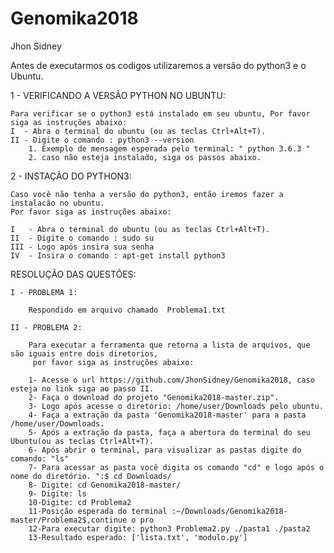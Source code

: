 # Genomika2018

Jhon Sidney

Antes de executarmos os codigos utilizaremos a versão do python3 e o Ubuntu.

1 - VERIFICANDO A VERSÃO PYTHON NO UBUNTU:

    Para verificar se o python3 está instalado em seu ubuntu, Por favor siga as instruções abaixo:
    I  - Abra o terminal do ubuntu (ou as teclas Ctrl+Alt+T).
    II - Digite o comando : python3 --version
        1. Exemplo de mensagem esperada pelo terminal: " python 3.6.3 "
        2. caso não esteja instalado, siga os passos abaixo.

2 - INSTAÇÃO DO PYTHON3:

    Caso você não tenha a versão do python3, então iremos fazer a instalacão no ubuntu.
    Por favor siga as instruções abaixo:

    I   - Abra o terminal do ubuntu (ou as teclas Ctrl+Alt+T).
    II  - Digite o comando : sudo su
    III - Logo após insira sua senha
    IV  - Insira o comando : apt-get install python3



RESOLUÇÃO DAS QUESTÕES:

    I - PROBLEMA 1:

        Respondido em arquivo chamado  Problema1.txt

    II - PROBLEMA 2:

        Para executar a ferramenta que retorna a lista de arquivos, que são iguais entre dois diretorios,
         por favor siga as instruções abaixo:

        1- Acesse o url https://github.com/JhonSidney/Genomika2018, caso esteja no link siga ao passo II.
        2- Faça o download do projeto "Genomika2018-master.zip".
        3- Logo após acesse o diretório: /home/user/Downloads pelo ubuntu.
        4- Faça a extração da pasta 'Genomika2018-master' para a pasta /home/user/Downloads.
        5- Após a extração da pasta, faça a abertura do terminal do seu Ubuntu(ou as teclas Ctrl+Alt+T).
        6- Após abrir o terminal, para visualizar as pastas digite do comando: "ls"
        7- Para acessar as pasta você digita os comando "cd" e logo após o nome do diretório. ":$ cd Downloads/
        8- Digite: cd Genomika2018-master/
        9- Digite: ls
        10-Digite: cd Problema2
        11-Posição esperada do terminal :~/Downloads/Genomika2018-master/Problema2$,continue o pro
        12-Para executar digite: python3 Problema2.py ./pasta1 ./pasta2
        13-Resultado esperado: ['lista.txt', 'modulo.py']

